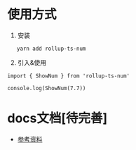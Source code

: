
# 使用方式

1. 安装
```
   yarn add rollup-ts-num
```

2. 引入&使用
```
import { ShowNum } from 'rollup-ts-num'

console.log(ShowNum(7.7))
```

# docs文档[待完善]

- [参考资料](https://www.cnblogs.com/LHLVS/p/11376732.html)